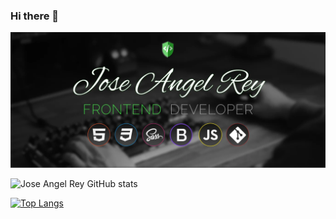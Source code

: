 ### Hi there 👋

![Jose Angel Rey Github banner](Github-banner.webp)

![Jose Angel Rey GitHub stats](https://github-readme-stats.vercel.app/api?username=Jose-Angel-Rey&show_icons=true&theme=chartreuse-dark)

<!-- [![Top Langs](https://github-readme-stats.vercel.app/api/top-langs/?username=Jose-Angel-Rey)](https://github.com/anuraghazra/github-readme-stats) -->

[![Top Langs](https://github-readme-stats.vercel.app/api/top-langs/?username=Jose-Angel-Rey&layout=compact)](https://github.com/Jose-Angel-Rey/github-readme-stats)

<!-- [![Readme Card](https://github-readme-stats.vercel.app/api/pin/?username=Jose-Angel-Rey&repo=Color-chartreuse-dark)](https://github.com/Jose-Angel-Rey/Color-flipper) -->

<!--
**Jose-Angel-Rey/Jose-Angel-Rey** is a ✨ _special_ ✨ repository because its `README.md` (this file) appears on your GitHub profile.

Here are some ideas to get you started:

- 🔭 I’m currently working on ...
- 🌱 I’m currently learning ...
- 👯 I’m looking to collaborate on ...
- 🤔 I’m looking for help with ...
- 💬 Ask me about ...
- 📫 How to reach me: ...
- 😄 Pronouns: ...
- ⚡ Fun fact: ...
-->
